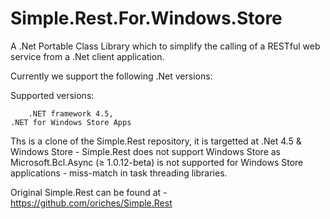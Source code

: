Simple.Rest.For.Windows.Store
=============================

A .Net Portable Class Library which to simplify the calling of a RESTful web service from a .Net client application.

Currently we support the following .Net versions:

Supported versions:

        .NET framework 4.5,
	.NET for Windows Store Apps
	
Ths is a clone of the Simple.Rest repository, it is targetted at .Net 4.5 & Windows Store - Simple.Rest does not support Windows Store as Microsoft.Bcl.Async (≥ 1.0.12-beta) is not supported for Windows Store applications - miss-match in task threading libraries.

Original Simple.Rest can be found at - https://github.com/oriches/Simple.Rest

